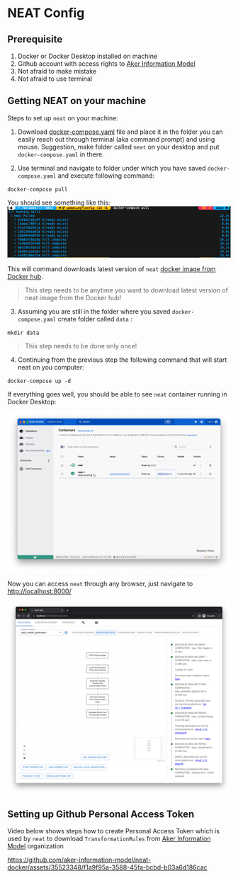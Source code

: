 # NEAT Config

## Prerequisite
1. Docker or Docker Desktop installed on machine
2. Github account with access rights to [Aker Information Model](https://github.com/aker-information-model)
3. Not afraid to make mistake
4. Not afraid to use terminal



## Getting NEAT on your machine
Steps to set up `neat` on your machine:

1. Download [docker-compose.yaml](./docker-compose.yaml) file and place it in the folder you can easily reach out through terminal (aka command prompt) and using mouse. Suggestion, make folder called `neat` on your desktop and put `docker-compose.yaml` in there.

2. Use terminal and navigate to folder under which you have saved `docker-compose.yaml` and execute following command:

```
docker-compose pull
```

You should see something like this:
![](media/terminal_docker_pull.png)

This will command downloads latest version of `neat` [docker image from Docker hub](https://hub.docker.com/r/cognite/neat).


> This step needs to be anytime you want to download latest version of neat image from the Docker hub!

3. Assuming you are still in the folder where you saved `docker-compose.yaml` create folder called `data` :

```
mkdir data
```
> This step needs to be done only once!


4. Continuing from the previous step the following command that will start neat on you computer:

```
docker-compose up -d
```

If everything goes well, you should be able to see `neat` container running in Docker Desktop:

![](media/docker_desktop.png)

Now you can access `neat` through any browser, just navigate to [http://localhost:8000/](http://localhost:8000/)

![](media/neat_running.png)


## Setting up Github Personal Access Token


Video below shows steps how to create Personal Access Token which is used by `neat` to download `TransformationRules` from [Aker Information Model](https://github.com/aker-information-model) organization



https://github.com/aker-information-model/neat-docker/assets/35523348/f1a9f95a-3588-45fa-bcbd-b03a6d186cac
